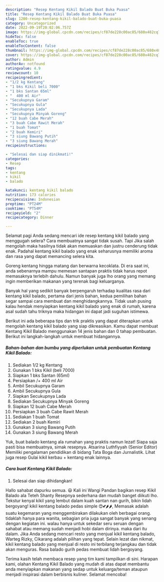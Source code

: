 ```yaml
---
description: "Resep Kentang Kikil Balado Buat Buka Puasa"
title: "Resep Kentang Kikil Balado Buat Buka Puasa"
slug: 1200-resep-kentang-kikil-balado-buat-buka-puasa
category: Uncategorized
date: 2022-09-19T20:02:06.757Z
image: https://img-global.cpcdn.com/recipes/cf87de228c00ac85/680x482cq70/kentang-kikil-balado-foto-resep-utama.jpg
hideToc: false
enableToc: true
enableTocContent: false
thumbnail: https://img-global.cpcdn.com/recipes/cf87de228c00ac85/680x482cq70/kentang-kikil-balado-foto-resep-utama.jpg
cover: https://img-global.cpcdn.com/recipes/cf87de228c00ac85/680x482cq70/kentang-kikil-balado-foto-resep-utama.jpg
author: Admin
authorAv: notfound
ratingvalue: 4.9
reviewcount: 10
recipeingredient:
- "1/2 kg Kentang"
- "1 bks Kikil beli 7000"
- "1 bks Santan 65ml"
- "  400 ml Air"
- "Secukupnya Garam"
- "Secukupnya Gula"
- "Secukupnya Lada"
- "Secukupnya Minyak Goreng"
- "12 buah Cabe Merah"
- "3 buah Cabe Rawit Merah"
- "1 buah Tomat"
- "2 buah Kemiri"
- "3 siung Bawang Putih"
- "3 siung Bawang Merah"
recipeinstructions:

- "Selesai dan siap dinikmati!"
categories:
- Resep
tags:
- kentang
- kikil
- balado

katakunci: kentang kikil balado 
nutrition: 173 calories
recipecuisine: Indonesian
preptime: "PT24M"
cooktime: "PT54M"
recipeyield: "2"
recipecategory: Dinner

---
```



Selamat pagi Anda sedang mencari ide resep kentang kikil balado yang menggugah selera? Cara membuatnya sangat tidak susah. Tapi Jika salah mengolah maka hasilnya tidak akan memuaskan dan justru cenderung tidak enak. Padahal kentang kikil balado yang enak seharusnya memiliki aroma dan rasa yang dapat memancing selera kita.


Goreng kentang hingga matang dan berwarna kecoklata. Di era saat ini, anda sebenarnya mampu memesan santapan praktis tidak harus repot memasaknya terlebih dahulu. Namun banyak juga lho orang yang memang ingin memberikan makanan yang terenak bagi keluarganya.

Banyak hal yang sedikit banyak berpengaruh terhadap kualitas rasa dari kentang kikil balado, pertama dari jenis bahan, kedua pemilihan bahan segar sampai cara membuat dan menghidangkannya. Tidak usah pusing kalau hendak menyiapkan kentang kikil balado yang enak di rumah, karena asal sudah tahu triknya maka hidangan ini dapat jadi suguhan istimewa.


Berikut ini ada beberapa tips dan trik praktis yang dapat diterapkan untuk mengolah kentang kikil balado yang siap dikreasikan. Kamu dapat membuat Kentang Kikil Balado menggunakan 14 jenis bahan dan 0 tahap pembuatan. Berikut ini langkah-langkah untuk membuat hidangannya.

<!--inarticleads1-->

##### Bahan-bahan dan bumbu yang diperlukan untuk pembuatan Kentang Kikil Balado:

1. Sediakan 1/2 kg Kentang
1. Gunakan 1 bks Kikil (beli 7000)
1. Siapkan 1 bks Santan (65ml)
1. Persiapkan  /+ 400 ml Air
1. Ambil Secukupnya Garam
1. Ambil Secukupnya Gula
1. Siapkan Secukupnya Lada
1. Sediakan Secukupnya Minyak Goreng
1. Siapkan 12 buah Cabe Merah
1. Persiapkan 3 buah Cabe Rawit Merah
1. Sediakan 1 buah Tomat
1. Sediakan 2 buah Kemiri
1. Gunakan 3 siung Bawang Putih
1. Gunakan 3 siung Bawang Merah


Yuk, buat balado kentang ala rumahan yang praktis namun lezat! Siapa saja pasti bisa membuatnya, simak resepnya. Atsarina Luthfiyyah (Senior Editor) Memiliki pengalaman pendidikan di bidang Tata Boga dan Jurnalistik. Lihat juga resep Gulai kikil kerbau + kentang enak lainnya. 

<!--inarticleads2-->

##### Cara buat Kentang Kikil Balado:


1. Selesai dan siap dihidangkan!

Hallo sahabat dapurku semua. 😃 Kali ini Wangi Pandan bagikan resep Kikil Balado ala Teteh Shanty Resepnya sederhana dan mudah banget diikuti lho. Tekstur kenyal kikil yang lembut dalam kuah santan nan gurih, bikin lidah bergoyang! kikil kentang balado pedas simple 😍💕🌶🌶, Memasak adalah suatu kegemaran yang menggembirakan dilakukan oleh berbagai orang. tidaklah hanya para wanita, sebagian pria juga sangat banyak yang senang dengan kegiatan ini. walau hanya untuk sekedar seru seruan dengan sahabat atau memang sudah menjadi hobi dalam dirinya. maka dari itu dalam. Jika Anda sedang mencari resto yang menjual kikil kentang balado, Warteg Rizky, Cikarang adalah pilihan yang tepat. Selain lezat dan nikmat, kikil kentang balado yang menjual di resto ini terbilang terjangkau dan tidak akan menguras. Rasa balado gurih pedas membuat lidah bergoyang. 

Terima kasih telah membaca resep yang tim kami tampilkan di sini. Harapan kami, olahan Kentang Kikil Balado yang mudah di atas dapat membantu anda menyiapkan makanan yang sedap untuk keluarga/teman ataupun menjadi inspirasi dalam berbisnis kuliner. Selamat mencoba!
